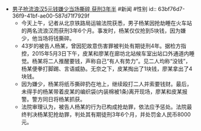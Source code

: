 - [男子抢流浪汉5元钱嫌少当场撕碎 获刑3年半](https://news.sohu.com/20160214/n437336310.shtml) #新闻 #性别
  id:: 63bf76d7-36f9-41bf-ae00-587d71f7929f
	- 今天上午，记者从北京铁路局运输法院获悉，男子杨某因抢劫睡在火车站的两名流浪汉而获刑3年6个月。事发时，杨某仅仅抢到5块钱，因为嫌少，他当场将钱撕碎。
	- 43岁的被告人杨某，曾因犯故意伤害罪被判处有期徒刑4年。据检方指控，2015年5月3日下午，皮某和廖某在廊坊北站候车室出站口外通道内睡觉。杨某将二人推醒要钱，声称自己“有人有势力”。见二人均称“没钱”，杨某便拳打脚踢、言语威胁。无奈之下，皮某掏出了1块钱，廖某拿出了4块钱。
	- 因为嫌少，杨某将纸币撕碎扔在地上，继续殴打二人并索要钱财。最后，未得手的杨某带着皮某的编织袋(内装棉被1条)离开现场，廖某和皮某报警。警方同日将杨某抓获。
	- 法院审理认为，被告人杨某的行为已构成抢劫罪，依法应予惩处。法院最终判决杨某犯抢劫罪，判处其有期徒刑3年6个月，并处罚金人民币8000元。